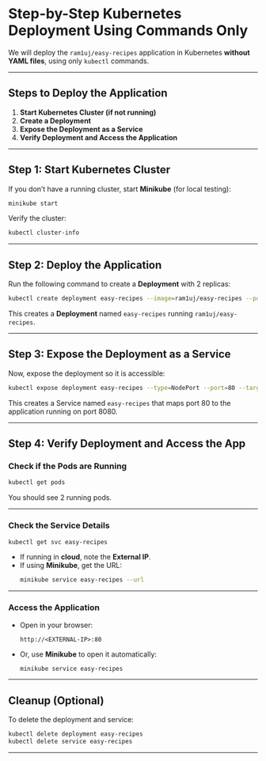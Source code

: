 # **Step-by-Step Kubernetes Deployment Using Commands Only**

We will deploy the `ram1uj/easy-recipes` application in Kubernetes **without YAML files**, using only `kubectl` commands.

---

## **Steps to Deploy the Application**
1. **Start Kubernetes Cluster (if not running)**
2. **Create a Deployment**
3. **Expose the Deployment as a Service**
4. **Verify Deployment and Access the Application**

---

## **Step 1: Start Kubernetes Cluster**
If you don’t have a running cluster, start **Minikube** (for local testing):
```bash
minikube start
```
Verify the cluster:
```bash
kubectl cluster-info
```

---

## **Step 2: Deploy the Application**
Run the following command to create a **Deployment** with 2 replicas:
```bash
kubectl create deployment easy-recipes --image=ram1uj/easy-recipes --port=80 --replicas=2
```
This creates a **Deployment** named `easy-recipes` running `ram1uj/easy-recipes`.

---

## **Step 3: Expose the Deployment as a Service**
Now, expose the deployment so it is accessible:
```bash
kubectl expose deployment easy-recipes --type=NodePort --port=80 --target-port=8080
```
This creates a Service named `easy-recipes` that maps port 80 to the application running on port 8080.

---

## **Step 4: Verify Deployment and Access the App**
### **Check if the Pods are Running**
```bash
kubectl get pods
```
You should see 2 running pods.

---

### **Check the Service Details**
```bash
kubectl get svc easy-recipes
```
- If running in **cloud**, note the **External IP**.
- If using **Minikube**, get the URL:
  ```bash
  minikube service easy-recipes --url
  ```

---

### **Access the Application**
- Open in your browser:
  ```
  http://<EXTERNAL-IP>:80
  ```
- Or, use **Minikube** to open it automatically:
  ```bash
  minikube service easy-recipes
  ```

---

## **Cleanup (Optional)**
To delete the deployment and service:
```bash
kubectl delete deployment easy-recipes
kubectl delete service easy-recipes
```

---
